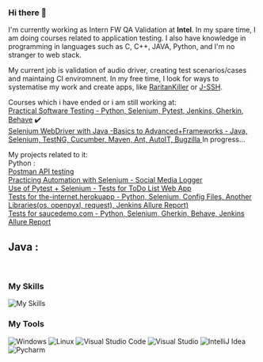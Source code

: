 ### Hi there 👋

I'm currently working as Intern FW QA Validation at <b>Intel</b>.
In my spare time, I am doing courses related to application testing.
I also have knowledge in programming in languages such as C, C++, JAVA, Python, and I'm no stranger to web stack.

My current job is validation of audio driver, creating test scenarios/cases and maintaing CI enviromnent. In my free time, I look for ways to systematise my work and create apps, like [RaritanKiller](https://github.com/Kosiem/RaritanKiller) or [J-SSH](https://github.com/Kosiem/J-SSH-app).

Courses which i have ended or i am still working at:<br>
[Practical Software Testing - Python, Selenium, Pytest, Jenkins, Gherkin, Behave](https://www.udemy.com/course/selenium-cucumber-integration/) :heavy_check_mark: <br> 
[Selenium WebDriver with Java -Basics to Advanced+Frameworks - Java, Selenium, TestNG, Cucumber, Maven, Ant, AutoIT, Bugzilla ](https://www.udemy.com/course/selenium-real-time-examplesinterview-questions/) In progress...

My projects related to it: <br>
 Python :<br>
[Postman API testing](https://github.com/Kosiem/API-Testing-JSONPlaceholder/tree/main)<br>
[Practicing Automation with Selenium - Social Media Logger](https://github.com/Kosiem/Social-Media-Logger)<br>
[Use of Pytest + Selenium - Tests for ToDo List Web App](https://github.com/Kosiem/ToDo-App-Tests)<br>
[Tests for the-internet.herokuapp - Python, Selenium, Config Files, Another Libraries(os, openpyxl, request), Jenkins Allure Report)](https://github.com/Kosiem/TheInternet-Tests)<br>
[Tests for saucedemo.com - Python, Selenium, Gherkin, Behave, Jenkins Allure Report](https://github.com/Kosiem/Behave-Testing-BDD)
<h2> Java : </h2> <br>

### My Skills
![My Skills](https://skillicons.dev/icons?i=java,python,c,cpp,bash,html,css,js,php,mysql,postman)

### My Tools

![Windows](https://img.shields.io/badge/Windows-0078D4.svg?style=for-the-badge&logo=Windows&logoColor=white)
![Linux](https://img.shields.io/badge/Linux-FCC624.svg?style=for-the-badge&logo=Linux&logoColor=black)
![Visual Studio Code](https://img.shields.io/badge/Visual_Studio_Code-0078D4?style=for-the-badge&logo=visual%20studio%20code&logoColor=white)
![Visual Studio](https://img.shields.io/badge/Visual_Studio-5C2D91?style=for-the-badge&logo=visual%20studio&logoColor=white)
![IntelliJ Idea](https://img.shields.io/badge/IntelliJ_IDEA-000000.svg?style=for-the-badge&logo=intellij-idea&logoColor=white)
![Pycharm](https://img.shields.io/badge/PyCharm-000000.svg?&style=for-the-badge&logo=PyCharm&logoColor=white)
<!--
**Kosiem/Kosiem** is a ✨ _special_ ✨ repository because its `README.md` (this file) appears on your GitHub profile.

Here are some ideas to get you started:

- 🔭 I’m currently working on ...
- 🌱 I’m currently learning ...
- 👯 I’m looking to collaborate on ...
- 🤔 I’m looking for help with ...
- 💬 Ask me about ...
- 📫 How to reach me: ...
- 😄 Pronouns: ...
- ⚡ Fun fact: ...
-->
